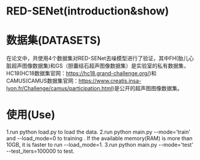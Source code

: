 # RED-SENet(introduction&show)

# 数据集(DATASETS)
在论文中，共使用4个数据集对RED-SENet去噪模型进行了验证，其中FH(胎儿心脏超声图像数据集)和GS（胆囊结石超声图像数据集）是实验室的私有数据集，HC18(HC18数据集官网：https://hc18.grand-challenge.org/)和CAMUS(CAMUS数据集官网：https://www.creatis.insa-lyon.fr/Challenge/camus/participation.html)是公开的超声图图像数据集。

# 使用(Use)
1.run python load.py to load the data.
2.run python main.py --mode='train' and --load_mode=0 to training . If the available memory(RAM) is more than 10GB, it is faster to run --load_mode=1.
3.run python main.py --mode='test' --test_iters=100000 to test.

